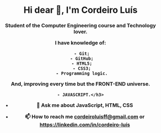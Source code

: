 
<h1 align="center">Hi dear 👋, I'm Cordeiro Luís</h1>
<h3 align="center">Student of the Computer Engineering course and Technology lover. 
  
I have knowledge of:

     - Git;
     - GitHub;
     - HTML5;
     - CSS3;
     - Programming logic.
And, improving every time but the FRONT-END universe.
   
    - JAVASCRIPT.</h3>

- 💬 Ask me about **JavaScript, HTML, CSS**

- 📫 How to reach me **cordeiroluisff@gmail.com** or **https://linkedin.com/in/cordeiro-luís**
